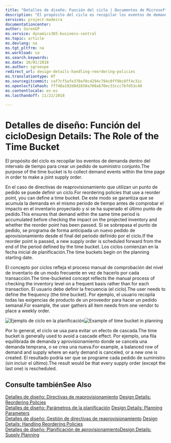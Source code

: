 ```yaml
---
title: "Detalles de diseño: Función del ciclo | Documentos de Microsoft"
description: "El propósito del ciclo es recopilar los eventos de demanda dentro del intervalo de tiempo para crear un pedido de suministro conjunto."
services: project-madeira
documentationcenter: 
author: SorenGP
ms.service: dynamics365-business-central
ms.topic: article
ms.devlang: na
ms.tgt_pltfrm: na
ms.workload: na
ms.search.keywords: 
ms.date: 10/01/2018
ms.author: sgroespe
redirect_url: design-details-handling-reordering-policies
ms.translationtype: HT
ms.sourcegitcommit: caf7cf5afe370af0c4294c794c0ff9bc8ff4c31c
ms.openlocfilehash: ff748a192d8d1650a708ab70ec33ccc7bfd53c48
ms.contentlocale: es-es
ms.lasthandoff: 11/22/2018

---
```

# <a name="design-details-the-role-of-the-time-bucket"></a><span data-ttu-id="6114b-103">Detalles de diseño: Función del ciclo</span><span class="sxs-lookup"><span data-stu-id="6114b-103">Design Details: The Role of the Time Bucket</span></span>
<span data-ttu-id="6114b-104">El propósito del ciclo es recopilar los eventos de demanda dentro del intervalo de tiempo para crear un pedido de suministro conjunto.</span><span class="sxs-lookup"><span data-stu-id="6114b-104">The purpose of the time bucket is to collect demand events within the time page in order to make a joint supply order.</span></span>  

 <span data-ttu-id="6114b-105">En el caso de directivas de reaprovisionamiento que utilizan un punto de pedido se puede definir un ciclo.</span><span class="sxs-lookup"><span data-stu-id="6114b-105">For reordering policies that use a reorder point, you can define a time bucket.</span></span> <span data-ttu-id="6114b-106">De este modo se garantiza que se acumula la demanda en el mismo periodo de tiempo antes de comprobar el impacto en el inventario proyectado y si se ha superado el último punto de pedido.</span><span class="sxs-lookup"><span data-stu-id="6114b-106">This ensures that demand within the same time period is accumulated before checking the impact on the projected inventory and whether the reorder point has been passed.</span></span> <span data-ttu-id="6114b-107">Si se sobrepasa el punto de pedido, se programa de forma anticipada un nuevo pedido de aprovisionamiento desde el final del periodo definido por el ciclo.</span><span class="sxs-lookup"><span data-stu-id="6114b-107">If the reorder point is passed, a new supply order is scheduled forward from the end of the period defined by the time bucket.</span></span> <span data-ttu-id="6114b-108">Los ciclos comienzan en la fecha inicial de planificación.</span><span class="sxs-lookup"><span data-stu-id="6114b-108">The time buckets begin on the planning starting date.</span></span>  

 <span data-ttu-id="6114b-109">El concepto por ciclos refleja el proceso manual de comprobación del nivel de inventario de un modo frecuente en vez de hacerlo por cada transacción.</span><span class="sxs-lookup"><span data-stu-id="6114b-109">The time-bucketed concept reflects the manual process of checking the inventory level on a frequent basis rather than for each transaction.</span></span> <span data-ttu-id="6114b-110">El usuario debe definir la frecuencia (el ciclo).</span><span class="sxs-lookup"><span data-stu-id="6114b-110">The user needs to define the frequency (the time bucket).</span></span> <span data-ttu-id="6114b-111">Por ejemplo, el usuario recopila todas las exigencias de producto de un proveedor para hacer un pedido semanal.</span><span class="sxs-lookup"><span data-stu-id="6114b-111">For example, the user gathers all item needs from one vendor to place a weekly order.</span></span>  

 <span data-ttu-id="6114b-112">![Ejemplo de ciclo en la planificación](media/nav_app_supply_planning_2_reorder_cycle.png "Ejemplo de ciclo en la planificación")</span><span class="sxs-lookup"><span data-stu-id="6114b-112">![Example of time bucket in planning](media/nav_app_supply_planning_2_reorder_cycle.png "Example of time bucket in planning")</span></span>  

 <span data-ttu-id="6114b-113">Por lo general, el ciclo se usa para evitar un efecto de cascada.</span><span class="sxs-lookup"><span data-stu-id="6114b-113">The time bucket is generally used to avoid a cascade effect.</span></span> <span data-ttu-id="6114b-114">Por ejemplo, una fila equilibrada de demanda y aprovisionamiento donde se cancela una demanda temprana, o se crea una nueva.</span><span class="sxs-lookup"><span data-stu-id="6114b-114">For example, a balanced row of demand and supply where an early demand is canceled, or a new one is created.</span></span> <span data-ttu-id="6114b-115">El resultado podría ser que se programe cada pedido de suministro (sin incluir el último).</span><span class="sxs-lookup"><span data-stu-id="6114b-115">The result would be that every supply order (except the last one) is rescheduled.</span></span>  

## <a name="see-also"></a><span data-ttu-id="6114b-116">Consulte también</span><span class="sxs-lookup"><span data-stu-id="6114b-116">See Also</span></span>  
 <span data-ttu-id="6114b-117">[Detalles de diseño: Directivas de reaprovisionamiento](design-details-reordering-policies.md) </span><span class="sxs-lookup"><span data-stu-id="6114b-117">[Design Details: Reordering Policies](design-details-reordering-policies.md) </span></span>  
 <span data-ttu-id="6114b-118">[Detalles de diseño: Parámetros de la planificación](design-details-planning-parameters.md) </span><span class="sxs-lookup"><span data-stu-id="6114b-118">[Design Details: Planning Parameters](design-details-planning-parameters.md) </span></span>  
 <span data-ttu-id="6114b-119">[Detalles de diseño: Gestión de directivas de reaprovisionamiento](design-details-handling-reordering-policies.md) </span><span class="sxs-lookup"><span data-stu-id="6114b-119">[Design Details: Handling Reordering Policies](design-details-handling-reordering-policies.md) </span></span>  
 [<span data-ttu-id="6114b-120">Detalles de diseño: Planificación de aprovisionamiento</span><span class="sxs-lookup"><span data-stu-id="6114b-120">Design Details: Supply Planning</span></span>](design-details-supply-planning.md)

